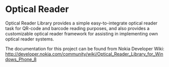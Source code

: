 Optical Reader
==============

Optical Reader Library provides a simple easy-to-integrate optical reader task for QR-code and barcode reading purposes, and also provides a customizable optical reader framework for assisting in implementing own optical reader systems.

The documentation for this project can be found from Nokia Developer Wiki: http://developer.nokia.com/community/wiki/Optical_Reader_Library_for_Windows_Phone_8
